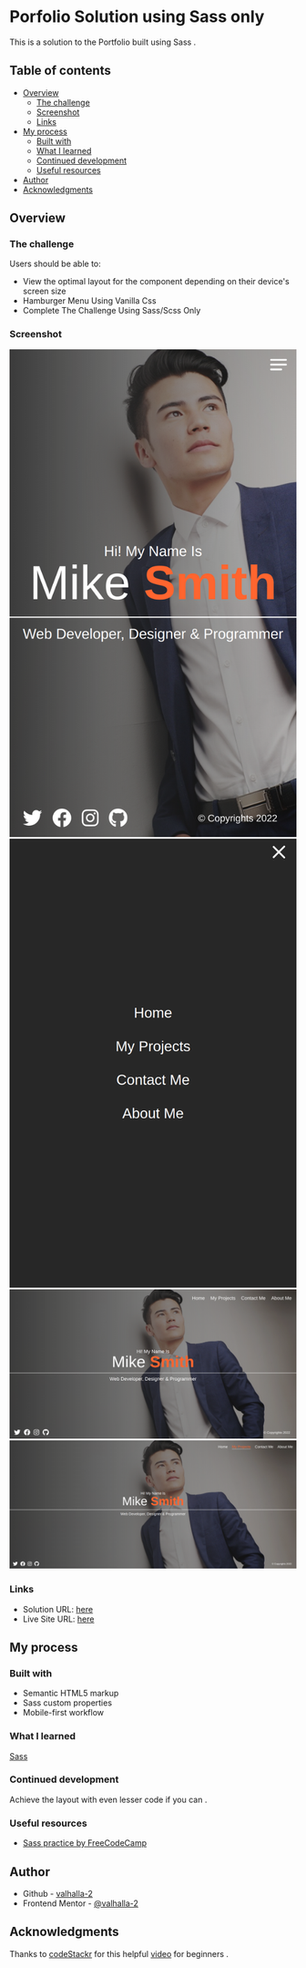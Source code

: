 # Porfolio Solution using Sass only 

This is a solution to the Portfolio built using Sass . 

## Table of contents

- [Overview](#overview)
  - [The challenge](#the-challenge)
  - [Screenshot](#screenshot)
  - [Links](#links)
- [My process](#my-process)
  - [Built with](#built-with)
  - [What I learned](#what-i-learned)
  - [Continued development](#continued-development)
  - [Useful resources](#useful-resources)
- [Author](#author)
- [Acknowledgments](#acknowledgments)


## Overview

### The challenge

Users should be able to:

- View the optimal layout for the component depending on their device's screen size
- Hamburger Menu Using Vanilla Css
- Complete The Challenge Using Sass/Scss Only

### Screenshot

![](./Mobile__preview.png)
![](./Hamburger__menu.png)
![](./Desktop__preview.png)
![](./Active__status.png)

### Links

- Solution URL: [here](https://github.com/Valhalla-2/chat-app-)
- Live Site URL: [here](https://chat-app-to-frontend.netlify.app/)

## My process

### Built with

- Semantic HTML5 markup
- Sass custom properties
- Mobile-first workflow


### What I learned
[Sass](https://sass-lang.com/)

### Continued development
Achieve the layout with even lesser code if you can .

### Useful resources

- [Sass practice by FreeCodeCamp](https://www.freecodecamp.org/learn/front-end-development-libraries/sass/store-data-with-sass-variables)

## Author

- Github - [valhalla-2](https://github.com/Valhalla-2)
- Frontend Mentor - [@valhalla-2](https://www.frontendmentor.io/profile/Valhalla-2)

## Acknowledgments

Thanks to [codeStackr](https://www.youtube.com/codeSTACKr) for this helpful [video](https://www.youtube.com/watch?v=_a5j7KoflTs) for beginners .